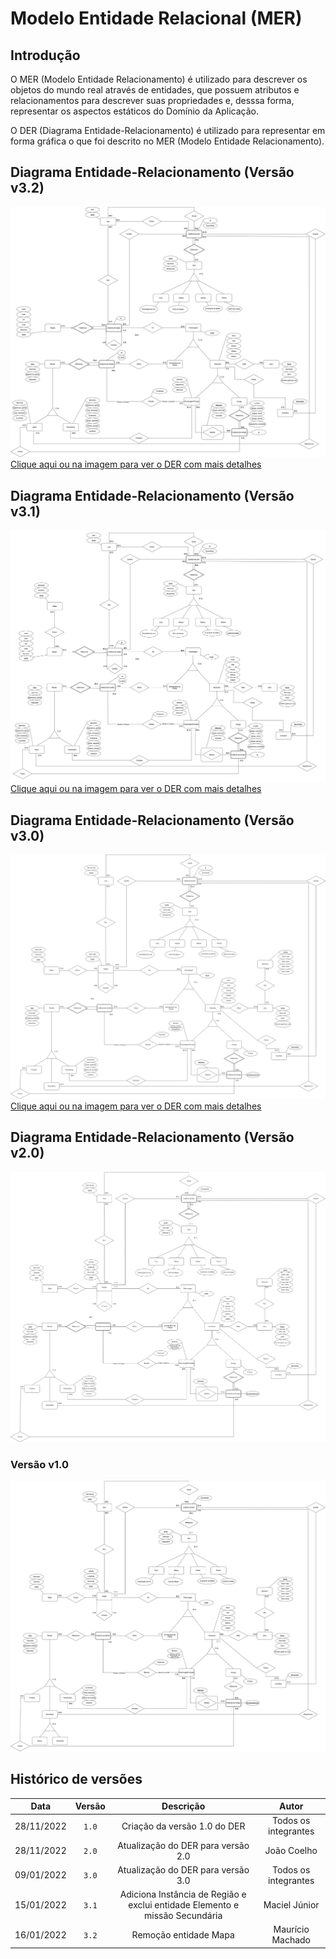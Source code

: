 # Modelo Entidade Relacional (MER)

## Introdução

O MER (Modelo Entidade Relacionamento) é utilizado para descrever os objetos do mundo real através de entidades, que possuem atributos e relacionamentos para descrever suas propriedades e, desssa forma, representar os aspectos estáticos do Domínio da Aplicação.

O DER (Diagrama Entidade-Relacionamento) é utilizado para representar em forma gráfica o que foi descrito no MER (Modelo Entidade Relacionamento).

## Diagrama Entidade-Relacionamento (Versão v3.2)

[![DER Versão 3.2](../images/diagrama-entidade-relacionamento-v32.png)](../images/diagrama-entidade-relacionamento-v32.png)
[Clique aqui ou na imagem para ver o DER com mais detalhes](../images/diagrama-entidade-relacionamento-v32.png)

## Diagrama Entidade-Relacionamento (Versão v3.1)

[![DER Versão 3.1](../images/diagrama-entidade-relacionamento-v31.png)](../images/diagrama-entidade-relacionamento-v31.png)
[Clique aqui ou na imagem para ver o DER com mais detalhes](../images/diagrama-entidade-relacionamento-v31.png)

## Diagrama Entidade-Relacionamento (Versão v3.0)

[![DER Versão 3.0](../images/diagrama-entidade-relacionamento-v3.png)](../images/diagrama-entidade-relacionamento-v3.png)
[Clique aqui ou na imagem para ver o DER com mais detalhes](../images/diagrama-entidade-relacionamento-v3.png)

## Diagrama Entidade-Relacionamento (Versão v2.0)

[![DER Versão 2.0](../images/diagrama-entidade-relacionamento-v2.png)](../images/diagrama-entidade-relacionamento-v2.png)

### Versão v1.0

![DER v1.0](../images/diagrama-entidade-relacionamento-v1.png)

## Histórico de versões

|    Data    | Versão |                                  Descrição                                  |        Autor         |
| :--------: | :----: | :-------------------------------------------------------------------------: | :------------------: |
| 28/11/2022 | `1.0`  |                        Criação da versão 1.0 do DER                         | Todos os integrantes |
| 28/11/2022 | `2.0`  |                     Atualização do DER para versão 2.0                      |     João Coelho      |
| 09/01/2022 | `3.0`  |                     Atualização do DER para versão 3.0                      | Todos os integrantes |
| 15/01/2022 | `3.1`  | Adiciona Instância de Região e exclui entidade Elemento e missão Secundária |    Maciel Júnior     |
| 16/01/2022 | `3.2`  |                            Remoção entidade Mapa                            |   Maurício Machado   |
